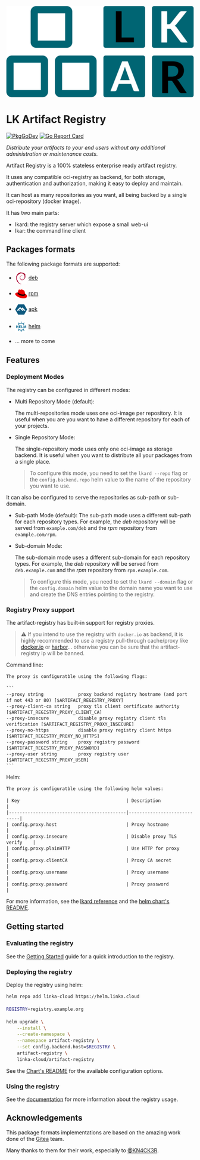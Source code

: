 <p align="center">
    <img alt="LK Artifact Registry" src="docs/assets/lkar-no-background.png" width='720px'/>
</p>


# LK Artifact Registry

[![PkgGoDev](https://pkg.go.dev/badge/go.linka.cloud/artifact-registry)](https://pkg.go.dev/go.linka.cloud/artifact-registry)
[![Go Report Card](https://goreportcard.com/badge/go.linka.cloud/artifact-registry)](https://goreportcard.com/report/go.linka.cloud/artifact-registry)

*Distribute your artifacts to your end users without any additional administration or maintenance costs.*

Artifact Registry is a 100% stateless enterprise ready artifact registry.

It uses any compatible oci-registry as backend, for both storage, authentication and authorization, making it easy to deploy and maintain.

It can host as many repositories as you want, all being backed by a single oci-repository (docker image).

It has two main parts:
- lkard: the registry server which expose a small web-ui
- lkar: the command line client

## Packages formats

The following package formats are supported:

- <img alt="deb packages" style="vertical-align:middle" src="docs/assets/deb.svg" width='32px'/> <a href='docs/packages/deb.md'>deb</a>

- <img alt="rpm packages" style="vertical-align:middle" src="docs/assets/rpm.png" width='32px'/> <a href='docs/packages/rpm.md'>rpm</a>

- <img alt="apk packages" style="vertical-align:middle" src="docs/assets/apk.png" width='32px'/> <a href='docs/packages/apk.md'>apk</a>

- <img alt="helm packages" style="vertical-align:middle" src="docs/assets/helm.svg" width='32px'/> <a href='docs/packages/helm.md'>helm</a>

- ... more to come

## Features

### Deployment Modes

The registry can be configured in different modes:

- Multi Repository Mode (default):

  The multi-repositories mode uses one oci-image per repository.
  It is useful when you are you want to have a different repository for each of your projects.


- Single Repository Mode:

  The single-repository mode uses only one oci-image as storage backend.
  It is useful when you want to distribute all your packages from a single place.

  > To configure this mode, you need to set the `lkard --repo` flag or the `config.backend.repo` helm value to the name of the repository you want to use.

It can also be configured to serve the repositories as sub-path or sub-domain.

- Sub-path Mode (default):
  The sub-path mode uses a different sub-path for each repository types.
  For example, the *deb* repository will be served from `example.com/deb` and the *rpm* repository from `example.com/rpm`.


- Sub-domain Mode:

  The sub-domain mode uses a different sub-domain for each repository types.
  For example, the *deb* repository will be served from `deb.example.com` and the *rpm* repository from `rpm.example.com`.

  > To configure this mode, you need to set the `lkard --domain` flag or the `config.domain` helm value to the domain name you want to use
  and create the DNS entries pointing to the registry.

### Registry Proxy support

The artifact-registry has built-in support for registry proxies.

> ⚠️ If you intend to use the registry with `docker.io` as backend, it is highly recommended to use a registry pull-through cache/proxy like [docker.io](https://hub.docker.com/_/registry) or [harbor](https://goharbor.io/)...
> otherwise you can be sure that the artifact-registry ip will be banned.


Command line:

    The proxy is configuratble using the following flags:

    ```
    --proxy string             proxy backend registry hostname (and port if not 443 or 80) [$ARTIFACT_REGISTRY_PROXY]
    --proxy-client-ca string   proxy tls client certificate authority [$ARTIFACT_REGISTRY_PROXY_CLIENT_CA]
    --proxy-insecure           disable proxy registry client tls verification [$ARTIFACT_REGISTRY_PROXY_INSECURE]
    --proxy-no-https           disable proxy registry client https [$ARTIFACT_REGISTRY_PROXY_NO_HTTPS]
    --proxy-password string    proxy registry password [$ARTIFACT_REGISTRY_PROXY_PASSWORD]
    --proxy-user string        proxy registry user [$ARTIFACT_REGISTRY_PROXY_USER]
    ```

Helm:

    The proxy is configuratble using the following helm values:

    | Key                                        | Description                 |
    |--------------------------------------------|-----------------------------|
    | config.proxy.host                          | Proxy hostname              |
    | config.proxy.insecure                      | Disable proxy TLS verify    |
    | config.proxy.plainHTTP                     | Use HTTP for proxy          |
    | config.proxy.clientCA                      | Proxy CA secret             |
    | config.proxy.username                      | Proxy username              |
    | config.proxy.password                      | Proxy password              |


For more information, see the [lkard reference](docs/reference/lkard/lkard.md) and the [helm chart's README](helm/artifact-registry/README.md).


## Getting started

### Evaluating the registry

See the [Getting Started](./docs/getting-started.md) guide for a quick introduction to the registry.

### Deploying the registry

Deploy the registry using helm:

```bash
helm repo add linka-cloud https://helm.linka.cloud

REGISTRY=registry.example.org

helm upgrade \
    --install \
    --create-namespace \
    --namespace artifact-registry \
    --set config.backend.host=$REGISTRY \
    artifact-registry \
    linka-cloud/artifact-registry
```

See the [Chart's README](./helm/artifact-registry/README.md) for the available configuration options.


<!--- TODO(adphi): add instructions for installing the client --->


### Using the registry

See the [documentation](docs/README.md) for more information about the registry usage.

<!--- TODO(adphi): no seriously... add some minimal presentation... --->


## Acknowledgements

This package formats implementations are based on the amazing work done of the [Gitea](https://gitea.io) team.

Many thanks to them for their work, especially to [@KN4CK3R](https://github.com/KN4CK3R).
